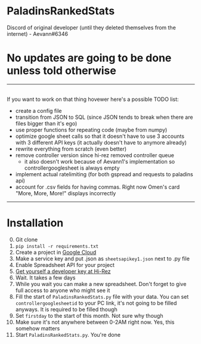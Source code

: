 # PaladinsRankedStats
Discord of original developer (until they deleted themselves from the internet) - Aevann#6346
# No updates are going to be done unless told otherwise
---
\
If you want to work on that thing hovewer here's a possible TODO list:
* create a config file
* transition from JSON to SQL (since JSON tends to break when there are files bigger than it's ego)
* use proper functions for repeating code (maybe from numpy)
* optimize google sheet calls so that it doesn't have to use 3 accounts with 3 different API keys (it actually doesn't have to anymore already)
* rewrite everything from scratch (even better)
* remove controller version since hi-rez removed controller queue
    * it also doesn't work because of Aevann1's implementation so controllergooglesheet is always empty
* implement actual ratelimiting (for both gspread and requests to paladins api)
* account for .csv fields for having commas. Right now Omen's card "More, More, More!" displays incorrectly
---
# Installation
0. Git clone
1. `pip install -r requirements.txt`
2. Create a project in [Google Cloud](https://console.cloud.google.com/)
3. Make a service key and put .json as `sheetsapikey1.json` next to .py file
4. Enable Spreadsheet API for your project
5. [Get yourself a developer key at Hi-Rez](https://fs12.formsite.com/HiRez/form48/secure_index.html)
6. Wait. It takes a few days
7. While you wait you can make a new spreadsheet. Don't forget to give full access to anyone who might see it
8. Fill the start of `PaladinsRankedStats.py` file with your data. You can set `controllergooglesheetid` to your PC link, it's not going to be filled anyways. It is required to be filled though
9. Set `firstday` to the start of this month. Not sure why though
10. Make sure it's not anywhere between 0-2AM right now. Yes, this somehow matters
11. Start `PaladinsRankedStats.py`. You're done